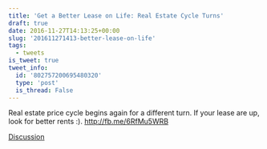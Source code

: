 ```yaml
---
title: 'Get a Better Lease on Life: Real Estate Cycle Turns'
draft: true
date: 2016-11-27T14:13:25+00:00
slug: '201611271413-better-lease-on-life'
tags:
  - tweets
is_tweet: true
tweet_info:
  id: '802757200695480320'
  type: 'post'
  is_thread: False
---
```




Real estate price cycle begins again for a different turn. If your lease are up, look for better rents :). <http://fb.me/6RfMu5WRB>

[Discussion](https://x.com/sytelus/status/802757200695480320)
